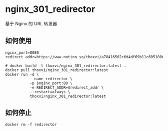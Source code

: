 # nginx_301_redirector

基于 Nginx 的 URL 转发器

## 如何使用

```shell
nginx_port=8080
redirect_addr=https://www.notion.so/thoxvi/a78416502c6d4df69b11c6051086c870

# docker build -t thoxvi/nginx_301_redirector:latest .
docker pull thoxvi/nginx_301_redirector:latest
docker run -d \
           --name redirector \
           -p $nginx_port:80 \
           -e REDIRECT_ADDR=$redirect_addr \
           --restart=always \
           thoxvi/nginx_301_redirector:latest
```

## 如何停止

```shell
docker rm -f redirector
```

